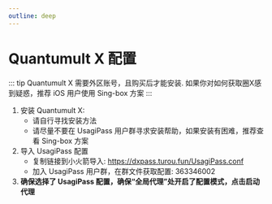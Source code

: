 ```yaml
---
outline: deep
---
```


# Quantumult X 配置

::: tip
Quantumult X 需要外区账号，且购买后才能安装. 如果你对如何获取圈X感到疑惑，推荐 iOS 用户使用 Sing-box 方案
:::

1. 安装 Quantumult X: 
    - 请自行寻找安装方法
    - 请尽量不要在 UsagiPass 用户群寻求安装帮助，如果安装有困难，推荐查看 Sing-box 方案
2. 导入 UsagiPass 配置
    - 复制链接到小火箭导入: https://dxpass.turou.fun/UsagiPass.conf
    - 加入 UsagiPass 用户群，在群文件获取配置: 363346002
3. **确保选择了 UsagiPass 配置，确保“全局代理”处开启了配置模式，点击启动代理**